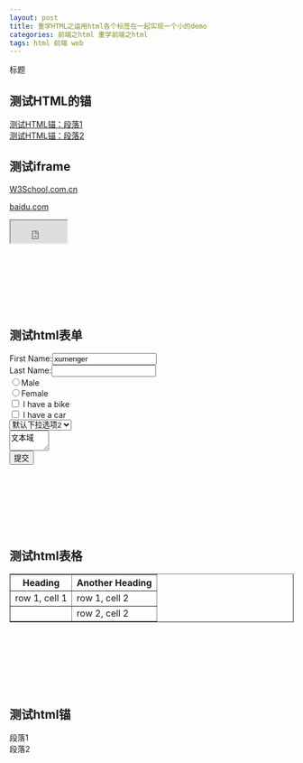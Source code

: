 ```yaml
---
layout: post
title: 重学HTML之运用html各个标签在一起实现一个小的demo
categories: 前端之html 重学前端之html
tags: html 前端 web
---
```



<html>
<head> <meta http-equiv="Content-Type" content="text/html; charset=utf-8" />
<titie>标题</title>
</head>

<body>
<h2>测试HTML的锚</h2>
<a href='#s1'>测试HTML锚：段落1</a></br>
<a href='#s2'>测试HTML锚：段落2</a></br>

<h2>测试iframe</h2>
<p><a href="http://www.w3school.com.cn" target="iframe_a">W3School.com.cn</a></p>
<p><a href="http://www.baidu.com" target="iframe_a">baidu.com</a></p>
<iframe src="http://www.baidu.com" width="100" height="40" name="iframe_a"></iframe>

</br></br></br></br></br></br>

<h2>测试html表单</h2>
<form>
First Name:<input type="text" name="firstname" value="xumenger" /></br>
Last Name:<input type="text" name="lastname" vaule="xumenger" /></br>
<input type="radio" name="sex" value="male" />Male</br>
<input type="radio" name="sex" value="female" />Female</br>
<input type="checkbox" name="bike" /> I have a bike</br>
<input type="checkbox" name="car" /> I have a car</br>
<select>
<option>下拉选项1
<option selected>默认下拉选项2
<option>下拉选项3
</select></br>
<textarea name="Comment" rows="2" cols="6">文本域</textarea></br>
<input type="submit" value="提交" />
</form>

</br></br></br></br></br></br>

<h2>测试html表格</h2>
<table border="1">
<tr>
<th>Heading</th>
<th>Another Heading</th>
</tr>
<tr>
<td>row 1, cell 1</td>
<td>row 1, cell 2</td>
</tr>
<tr>
<td>&nbsp;</td>
<td>row 2, cell 2</td>
</tr>
</table>

</br></br></br></br></br></br>
<h2>测试html锚</h2>
<a name = 's1'>段落1</a></br>
<a name = 's2'>段落2</a></br>
</body>
</html>
